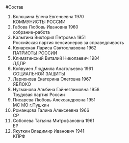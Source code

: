 #Состав
1. Волошина Елена Евгеньевна 1970   
    КОММУНИСТЫ РОССИИ
2. Габова Любовь Ивановна 1960   
    собрание-работа
3. Калыгина Виктория Петровна 1951   
    Российская партия пенсионеров за справедливость
4. Кенарская Лариса Святославовна 1962   
    ПАТРИОТЫ РОССИИ
5. Климатинский Виталий Николаевич 1984   
    ЛДПР
6. Койвуиен Людмила Анатольевна 1961   
    СОЦИАЛЬНОЙ ЗАЩИТЫ
7. Ларионова Екатерина Олеговна 1967   
    ЯБЛОКО
8. Нугманова Альбина Гайнеглимовна 1958   
    Трудовая партия России
9. Писарева Любовь Александровна 1951   
    МС МО г.Пушкин
10. Романцова Галина Алексеевна 1966   
    СР
11. Соболева Татьяна Митрофановна 1961   
    ЕР
12. Якуткин Владимир Иванович 1941   
    КПРФ

